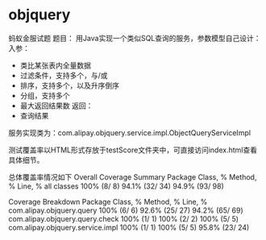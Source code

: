 # objquery
蚂蚁金服试题
题目：
用Java实现一个类似SQL查询的服务，参数模型自己设计：
 入参：
  - 类比某张表内全量数据
  - 过滤条件，支持多个，与/或
  - 排序，支持多个，以及升序倒序
  - 分组，支持多个
  - 最大返回结果数
 返回：
  - 查询结果


服务实现类为：com.alipay.objquery.service.impl.ObjectQueryServiceImpl

测试覆盖率以HTML形式存放于testScore文件夹中，可直接访问index.html查看具体细节。

总体覆盖率情况如下
Overall Coverage Summary
Package	Class, %	Method, %	Line, %
all classes	100% (8/ 8)	94.1% (32/ 34)	94.9% (93/ 98)

Coverage Breakdown
Package	Class, %	Method, %	Line, %
com.alipay.objquery.query	100% (6/ 6)	92.6% (25/ 27)	94.2% (65/ 69)
com.alipay.objquery.query.check	100% (1/ 1)	100% (2/ 2)	100% (5/ 5)
com.alipay.objquery.service.impl	100% (1/ 1)	100% (5/ 5)	95.8% (23/ 24)
